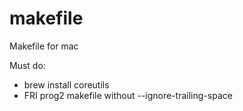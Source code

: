 # makefile
Makefile for mac

Must do:
  - brew install coreutils
  - FRI prog2 makefile without --ignore-trailing-space
